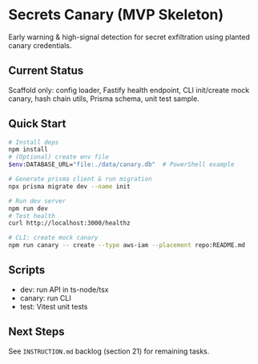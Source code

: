 # Secrets Canary (MVP Skeleton)

Early warning & high-signal detection for secret exfiltration using planted canary credentials.

## Current Status

Scaffold only: config loader, Fastify health endpoint, CLI init/create mock canary, hash chain utils, Prisma schema, unit test sample.

## Quick Start

```bash
# Install deps
npm install
# (Optional) create env file
$env:DATABASE_URL="file:./data/canary.db"  # PowerShell example

# Generate prisma client & run migration
npx prisma migrate dev --name init

# Run dev server
npm run dev
# Test health
curl http://localhost:3000/healthz

# CLI: create mock canary
npm run canary -- create --type aws-iam --placement repo:README.md
```

## Scripts
- dev: run API in ts-node/tsx
- canary: run CLI
- test: Vitest unit tests

## Next Steps
See `INSTRUCTION.md` backlog (section 21) for remaining tasks.
